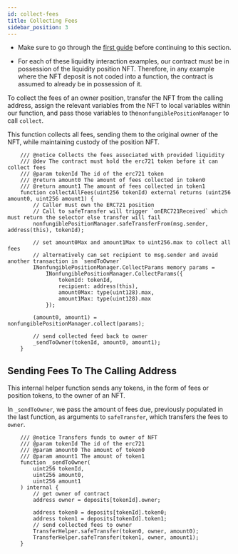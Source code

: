 ```yaml
---
id: collect-fees
title: Collecting Fees
sidebar_position: 3
---
```


- Make sure to go through the [first guide](./setting-up-your-contract.md) before continuing to this section.

- For each of these liquidity interaction examples, our contract must be in possession of the liquidity position NFT. Therefore, in any example where the NFT deposit is not coded into a function, the contract is assumed to already be in possession of it.

To collect the fees of an owner position, transfer the NFT from the calling address, assign the relevant variables from the NFT to local variables within our function, and pass those variables to the`nonfungiblePositionManager` to call `collect`.

This function collects all fees, sending them to the original owner of the NFT, while maintaining custody of the position NFT.

```solidity
    /// @notice Collects the fees associated with provided liquidity
    /// @dev The contract must hold the erc721 token before it can collect fees
    /// @param tokenId The id of the erc721 token
    /// @return amount0 The amount of fees collected in token0
    /// @return amount1 The amount of fees collected in token1
    function collectAllFees(uint256 tokenId) external returns (uint256 amount0, uint256 amount1) {
        // Caller must own the ERC721 position
        // Call to safeTransfer will trigger `onERC721Received` which must return the selector else transfer will fail
        nonfungiblePositionManager.safeTransferFrom(msg.sender, address(this), tokenId);

        // set amount0Max and amount1Max to uint256.max to collect all fees
        // alternatively can set recipient to msg.sender and avoid another transaction in `sendToOwner`
        INonfungiblePositionManager.CollectParams memory params =
            INonfungiblePositionManager.CollectParams({
                tokenId: tokenId,
                recipient: address(this),
                amount0Max: type(uint128).max,
                amount1Max: type(uint128).max
            });

        (amount0, amount1) = nonfungiblePositionManager.collect(params);

        // send collected feed back to owner
        _sendToOwner(tokenId, amount0, amount1);
    }
```

## Sending Fees To The Calling Address

This internal helper function sends any tokens, in the form of fees or position tokens, to the owner of an NFT.

In `_sendToOwner`, we pass the amount of fees due, previously populated in the last function, as arguments to `safeTransfer`, which transfers the fees to `owner`.

```solidity
    /// @notice Transfers funds to owner of NFT
    /// @param tokenId The id of the erc721
    /// @param amount0 The amount of token0
    /// @param amount1 The amount of token1
    function _sendToOwner(
        uint256 tokenId,
        uint256 amount0,
        uint256 amount1
    ) internal {
        // get owner of contract
        address owner = deposits[tokenId].owner;

        address token0 = deposits[tokenId].token0;
        address token1 = deposits[tokenId].token1;
        // send collected fees to owner
        TransferHelper.safeTransfer(token0, owner, amount0);
        TransferHelper.safeTransfer(token1, owner, amount1);
    }
```
